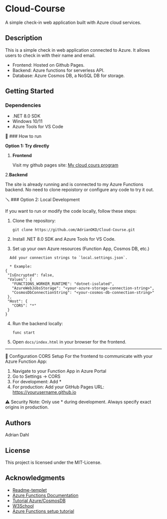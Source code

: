 # Cloud-Course

A simple check-in web application built with Azure cloud services.

## Description

This is a simple check in web application connected to Azure.
It allows users to check in with their name and email.  
* Frontend: Hosted on Github Pages.
* Backend: Azure functions for serverless API.
* Database: Azure Cosmos DB, a NoSQL DB for storage.

## Getting Started

### Dependencies

* .NET 8.0 SDK
* Windows 10/11
* Azure Tools for VS Code

🚀 ### How to run

**Option 1: Try directly**

 1. **Frontend**

    Visit my github pages site:
    [My cloud cours program](https://adrianokd.github.io/Cloud-Course)

 2.**Backend**
    
The site is already running and is connected to my Azure Functions backend.
No need to clone repoistory or configure any code to try it out.
    

🪛 ### Option 2: Local Development 

If you want to run or modify the code locally, follow these steps:

1. Clone the repository:
   ```
   git clone https://github.com/AdrianOKD/Cloud-Course.git
   ```

2. Install .NET 8.0 SDK and Azure Tools for VS Code.

3. Set up your own Azure resources (Function App, Cosmos DB, etc.)
 ```
   Add your connection strings to `local.settings.json`.

   * Example:
{
  "IsEncrypted": false,
  "Values": {
    "FUNCTIONS_WORKER_RUNTIME": "dotnet-isolated",
    "AzureWebJobsStorage": "<your-azure-storage-connection-string>",
    "CosmosDbConnectionString": "<your-cosmos-db-connection-string>"
  },
  "Host": {
    "CORS": "*"
  }
}
 ```
4. Run the backend locally:
   ```
   func start
   ```
5. Open `docs/index.html` in your browser for the frontend.

---

🔧 Configuration
CORS Setup
For the frontend to communicate with your Azure Function App:

1. Navigate to your Function App in Azure Portal
2. Go to Settings → CORS
3. For development: Add *
4. For production: Add your GitHub Pages URL: https://yourusername.github.io

⚠️ Security Note: Only use * during development. Always specify exact origins in production.

## Authors

Adrian Dahl

## License

This project is licensed under the MIT-License.

## Acknowledgments
* [Readme-templet](https://gist.github.com/DomPizzie/7a5ff55ffa9081f2de27c315f5018afc)
* [Azure Functions Documentation](https://learn.microsoft.com/en-us/azure/azure-functions)
* [Tutorial Azure/CosmosDB](https://learn.microsoft.com/en-us/azure/azure-functions/how-to-create-function-vs-code?pivots=programming-language-csharp)
* [W3School](https://www.w3schools.com)
* [Azure Functions setup tutorial](https://www.youtube.com/watch?v=_9moXcR2Suo)
